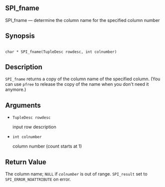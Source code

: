 ## SPI\_fname

SPI\_fname — determine the column name for the specified column number

## Synopsis

```

char * SPI_fname(TupleDesc rowdesc, int colnumber)
```

## Description

`SPI_fname` returns a copy of the column name of the specified column. (You can use `pfree` to release the copy of the name when you don't need it anymore.)

## Arguments

* `TupleDesc rowdesc`

    input row description

* `int colnumber`

    column number (count starts at 1)

## Return Value

The column name; `NULL` if *`colnumber`* is out of range. `SPI_result` set to `SPI_ERROR_NOATTRIBUTE` on error.